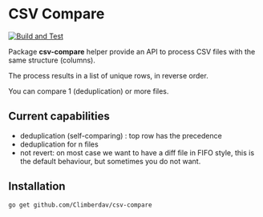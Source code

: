# CSV Compare

[![Build and Test](https://github.com/Climberdav/csv-compare/actions/workflows/go-test-and-build.yml/badge.svg)](https://github.com/Climberdav/csv-compare/actions/workflows/go-test-and-build.yml)


Package **csv-compare** helper provide an API to process CSV files with the same structure (columns).

The process results in a list of unique rows, in reverse order.

You can compare 1 (deduplication) or more files.

## Current capabilities
- deduplication (self-comparing) : top row has the precedence
- deduplication for n files
- not revert: on most case we want to have a diff file in FIFO style, this is the default behaviour,
    but sometimes you do not want.

## Installation
```bash
go get github.com/Climberdav/csv-compare
```
